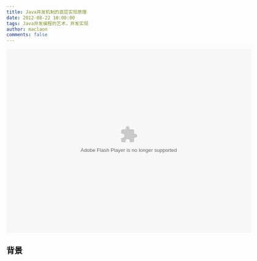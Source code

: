 ```yaml
---
title: Java并发机制的底层实现原理
date: 2012-08-22 10:00:00
tags: Java并发编程的艺术，并发实现
author: maclaon
comments: false
---
```


<embed src="http://player.youku.com/player.php/sid/XMTg4NzEzMjY4MA==/v.swf" allowFullScreen="true" quality="high" width="640" height="480" align="middle" allowScriptAccess="always" type="application/x-shockwave-flash"></embed>

## 背景